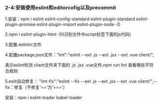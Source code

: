 <h3>2-4:安装使用eslint和editorcofig以及precommit</h3
<p>1.安装：npm i eslint eslint-config-standard eslint-plugin-standard eslint-plugin-promise eslint-plugin-import eslint-plugin-node -D</p>
<p>2.npm i eslint-plugin-html -D(识别文件中script标签下面的js代码)</p>
<p>3.配置.eslintrc文件</p>
<p>4.配置package.json文件："lint":"eslint --ext .js --ext .jsx --ext .vue client/",</p>
<p>表示eslint检测 client文件夹下面的 .js .jsx .vue文件,npm run lint 查看哪些不符合规则</p>
<p>5.eslit自动修复： "lint-fix":"eslint --fix --ext .js --ext .jsx --ext .vue client/",--fix：修复（不修复'=='为'==='）</p>
<p>安装：npm i eslint-loader babel-loader</p>
<p></p>
<p></p>
<p></p>
<p></p>
<p></p>

       
       
    